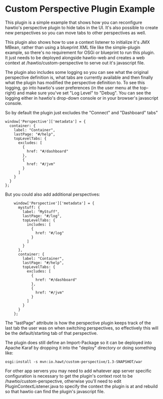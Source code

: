 # Custom Perspective Plugin Example

This plugin is a simple example that shows how you can reconfigure hawtio's perspective plugin to hide tabs in the UI.  It's also possible to create new perspectives so you can move tabs to other perspectives as well.

This plugin also shows how to use a context listener to initialize it's JMX MBean, rather than using a blueprint XML file like the simple-plugin example, so there's no requirement for OSGi or blueprint to run this plugin.  It just needs to be deployed alongside hawtio-web and creates a web context at /hawtio/custom-perspective to serve out it's javascript file.

The plugin also includes some logging so you can see what the original perspective definition is, what tabs are currently available and then finally what the plugin has modified the perspective definition to.  To see this logging, go into hawtio's user preferences (in the user menu at the top-right) and make sure you've set "Log Level" to "Debug".  You can see the logging either in hawtio's drop-down console or in your browser's javascript console.

So by default the plugin just excludes the "Connect" and "Dashboard" tabs"

```
window['Perspective']['metadata'] = {
  container: {
    label: "Container",
    lastPage: "#/help",
    topLevelTabs: {
      excludes: [
        {
          href: "#/dashboard"
        },
        {
          href: "#/jvm"
        }
      ]
    }
  }
};
```

But you could also add additional perspectives:

```
    window['Perspective']['metadata'] = {
      mystuff: {
        label: "MyStuff",
        lastPage: "#/log",
        topLevelTabs: {
          includes: [
            {
              href: "#/log"
            }
          ]
        }
      },
      container: {
        label: "Container",
        lastPage: "#/help",
        topLevelTabs: {
          excludes: [
            {
              href: "#/dashboard"
            },
            {
              href: "#/jvm"
            }
          ]
        }
      }
    };
```

The "lastPage" attribute is how the perspective plugin keeps track of the last tab the user was on when switching perspectives, so effectively this will be the default/starting tab of that perspective.

The plugin does still define an Import-Package so it can be deployed into Apache Karaf by dropping it into the "deploy" directory or doing something like:

```
osgi:install -s mvn:io.hawt/custom-perspective/1.3-SNAPSHOT/war
```

For other app servers you may need to add whatever app server specific configuration is necessary to get the plugin's context root to be /hawtio/custom-perspective, otherwise you'll need to edit PluginContextListener.java to specify the context the plugin is at and rebuild so that hawtio can find the plugin's javascript file.



